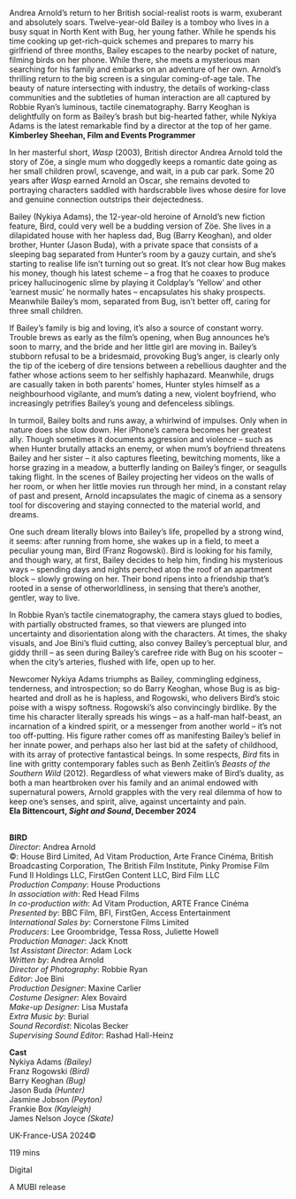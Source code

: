 
Andrea Arnold’s return to her British social-realist roots is warm, exuberant and absolutely soars. Twelve-year-old Bailey is a tomboy who lives in a busy squat in North Kent with Bug, her young father. While he spends his time cooking up get-rich-quick schemes and prepares to marry his girlfriend of three months, Bailey escapes to the nearby pocket of nature, filming birds on her phone. While there, she meets a mysterious man searching for his family and embarks on an adventure of her own. Arnold’s thrilling return to the big screen is a singular coming-of-age tale. The beauty of nature intersecting with industry, the details of working-class communities and the subtleties of human interaction are all captured by Robbie Ryan’s luminous, tactile cinematography. Barry Keoghan is delightfully on form as Bailey’s brash but big-hearted father, while Nykiya Adams is the latest remarkable find by a director at the top of her game.  
**Kimberley Sheehan, Film and Events Programmer**

In her masterful short, _Wasp_ (2003), British director Andrea Arnold told the story of Zöe, a single mum who doggedly keeps a romantic date going as her small children prowl, scavenge, and wait, in a pub car park. Some 20 years after _Wasp_ earned Arnold an Oscar, she remains devoted to portraying characters saddled with hardscrabble lives whose desire for love and genuine connection outstrips their dejectedness.

Bailey (Nykiya Adams), the 12-year-old heroine of Arnold’s new fiction feature, Bird, could very well be a budding version of Zöe. She lives in a dilapidated house with her hapless dad, Bug (Barry Keoghan), and older brother, Hunter (Jason Buda), with a private space that consists of a sleeping bag separated from Hunter’s room by a gauzy curtain, and she’s starting to realise life isn’t turning out so great. It’s not clear how Bug makes his money, though his latest scheme – a frog that he coaxes to produce pricey hallucinogenic slime by playing it Coldplay’s ‘Yellow’ and other ‘earnest music’ he normally hates – encapsulates his shaky prospects. Meanwhile Bailey’s mom, separated from Bug, isn’t better off, caring for three small children.

If Bailey’s family is big and loving, it’s also a source of constant worry. Trouble brews as early as the film’s opening, when Bug announces he’s soon to marry, and the bride and her little girl are moving in. Bailey’s stubborn refusal to be a bridesmaid, provoking Bug’s anger, is clearly only the tip of the iceberg of dire tensions between a rebellious daughter and the father whose actions seem to her selfishly haphazard. Meanwhile, drugs are casually taken in both parents’ homes, Hunter styles himself as a neighbourhood vigilante, and mum’s dating a new, violent boyfriend, who increasingly petrifies Bailey’s young and defenceless siblings.

In turmoil, Bailey bolts and runs away, a whirlwind of impulses. Only when in nature does she slow down. Her iPhone’s camera becomes her greatest ally. Though sometimes it documents aggression and violence – such as when Hunter brutally attacks an enemy, or when mum’s boyfriend threatens Bailey and her sister – it also captures fleeting, bewitching moments, like a horse grazing in a meadow, a butterfly landing on Bailey’s finger, or seagulls taking flight. In the scenes of Bailey projecting her videos on the walls of her room, or when her little movies run through her mind, in a constant relay of past and present, Arnold incapsulates the magic of cinema as a sensory tool for discovering and staying connected to the material world, and dreams.

One such dream literally blows into Bailey’s life, propelled by a strong wind, it seems: after running from home, she wakes up in a field, to meet a peculiar young man, Bird (Franz Rogowski). Bird is looking for his family, and though wary, at first, Bailey decides to help him, finding his mysterious ways – spending days and nights perched atop the roof of an apartment block – slowly growing on her. Their bond ripens into a friendship that’s rooted in a sense of otherworldliness, in sensing that there’s another, gentler, way to live.

In Robbie Ryan’s tactile cinematography, the camera stays glued to bodies, with partially obstructed frames, so that viewers are plunged into uncertainty and disorientation along with the characters. At times, the shaky visuals, and Joe Bini’s fluid cutting, also convey Bailey’s perceptual blur, and giddy thrill – as seen during Bailey’s carefree ride with Bug on his scooter – when the city’s arteries, flushed with life, open up to her.

Newcomer Nykiya Adams triumphs as Bailey, commingling edginess, tenderness, and introspection; so do Barry Keoghan, whose Bug is as big-hearted and droll as he is hapless, and Rogowski, who delivers Bird’s stoic poise with a wispy softness. Rogowski’s also convincingly birdlike. By the time his character literally spreads his wings – as a half-man half-beast, an incarnation of a kindred spirit, or a messenger from another world – it’s not too off-putting. His figure rather comes off as manifesting Bailey’s belief in her innate power, and perhaps also her last bid at the safety of childhood, with its array of protective fantastical beings. In some respects, _Bird_ fits in line with gritty contemporary fables such as Benh Zeitlin’s _Beasts of the Southern Wild_ (2012). Regardless of what viewers make of Bird’s duality, as both a man heartbroken over his family and an animal endowed with supernatural powers, Arnold grapples with the very real dilemma of how to keep one’s senses, and spirit, alive, against uncertainty and pain.  
**Ela Bittencourt, _Sight and Sound_, December 2024**
<br><br>

**BIRD**  
_Director_: Andrea Arnold  
©: House Bird Limited, Ad Vitam Production, Arte France Cinéma, British Broadcasting Corporation, The British Film Institute, Pinky Promise Film Fund II Holdings LLC, FirstGen Content LLC, Bird Film LLC  
_Production Company_: House Productions  
_In association with_: Red Head Films  
_In co-production with_: Ad Vitam Production,  ARTE France Cinéma  
_Presented by_: BBC Film, BFI, FirstGen,  Access Entertainment  
_International Sales by_: Cornerstone Films Limited  
_Producers_: Lee Groombridge, Tessa Ross,  Juliette Howell  
_Production Manager_: Jack Knott  
_1st Assistant Director_: Adam Lock  
_Written by_: Andrea Arnold  
_Director of Photography_: Robbie Ryan  
_Editor_: Joe Bini  
_Production Designer_: Maxine Carlier  
_Costume Designer_: Alex Bovaird  
_Make-up Designer:_ Lisa Mustafa  
_Extra Music by_: Burial  
_Sound Recordist_: Nicolas Becker  
_Supervising Sound Editor_: Rashad Hall-Heinz

**Cast**  
Nykiya Adams _(Bailey)_  
Franz Rogowski _(Bird)_  
Barry Keoghan _(Bug)_  
Jason Buda _(Hunter)_  
Jasmine Jobson _(Peyton)_  
Frankie Box _(Kayleigh)_  
James Nelson Joyce _(Skate)_

UK-France-USA 2024©

119 mins

Digital

A MUBI release
<!--stackedit_data:
eyJoaXN0b3J5IjpbMjAxNTc2MzAyOV19
-->